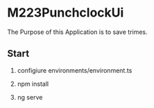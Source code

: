 # M223PunchclockUi

The Purpose of this Application is to save trimes.

## Start

1. configiure environments/environment.ts

2. npm install

3. ng serve
